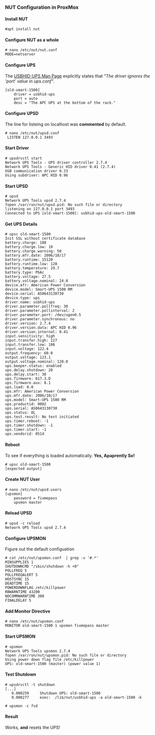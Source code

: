 ### NUT Configuration in ProxMox

#### Install NUT
```
#apt install nut
```
#### Configure NUT as a whole
```
# nano /etc/nut/nut.conf
MODE=netserver
```
#### Configure UPS
The [USBHID-UPS Man Page](https://networkupstools.org/docs/man/usbhid-ups.html) explicitly states that *"The driver ignores the 'port' value in ups.conf"*.
```
[old-smart-1500]
    driver = usbhid-ups
    port = auto 
    desc = "The APC UPS at the bottom of the rack."
```
#### Configure UPSD
The line for listeing on localhost was **commented** by default.
```
# nano /etc/nut/upsd.conf
 LISTEN 127.0.0.1 3493
```
#### Start Driver
```
# upsdrvctl start
Network UPS Tools - UPS driver controller 2.7.4
Network UPS Tools - Generic HID driver 0.41 (2.7.4)
USB communication driver 0.33
Using subdriver: APC HID 0.96
```
#### Start UPSD
```
# upsd
Network UPS Tools upsd 2.7.4
fopen /var/run/nut/upsd.pid: No such file or directory
listening on 127.0.0.1 port 3493
Connected to UPS [old-smart-1500]: usbhid-ups-old-smart-1500
```
#### Get UPS Details
```
# upsc old-smart-1500
Init SSL without certificate database
battery.charge: 100
battery.charge.low: 10
battery.charge.warning: 50
battery.mfr.date: 2006/10/17
battery.runtime: 15120
battery.runtime.low: 120
battery.temperature: 29.7
battery.type: PbAc
battery.voltage: 27.5
battery.voltage.nominal: 24.0
device.mfr: American Power Conversion
device.model: Smart-UPS 1500 RM
device.serial: AS0643130730
device.type: ups
driver.name: usbhid-ups
driver.parameter.pollfreq: 30
driver.parameter.pollinterval: 2
driver.parameter.port: /dev/ugen0.5
driver.parameter.synchronous: no
driver.version: 2.7.4
driver.version.data: APC HID 0.96
driver.version.internal: 0.41
input.sensitivity: high
input.transfer.high: 127
input.transfer.low: 106
input.voltage: 122.4
output.frequency: 60.0
output.voltage: 123.1
output.voltage.nominal: 120.0
ups.beeper.status: enabled
ups.delay.shutdown: 20
ups.delay.start: 30
ups.firmware: 617.3.D
ups.firmware.aux: 8.1
ups.load: 0.0
ups.mfr: American Power Conversion
ups.mfr.date: 2006/10/17
ups.model: Smart-UPS 1500 RM
ups.productid: 0002
ups.serial: AS0643130730
ups.status: OL
ups.test.result: No test initiated
ups.timer.reboot: -1
ups.timer.shutdown: -1
ups.timer.start: -1
ups.vendorid: 051d
```
#### Reboot
To see if everything is loaded automatically. **Yes, Apaprently So!**
```
# upsc old-smart-1500
[expected output]
```
#### Create NUT User
```
# nano /etc/nut/upsd.users 
[upsmon]
    password = fixmepass
    upsmon master
```
#### Reload UPSD
```
# upsd -c reload
Network UPS Tools upsd 2.7.4
```
#### Configure UPSMON
Figure out the default configuation
```
# cat /etc/nut/upsmon.conf  | grep -v '#.*'
MINSUPPLIES 1
SHUTDOWNCMD "/sbin/shutdown -h +0"
POLLFREQ 5
POLLFREQALERT 5
HOSTSYNC 15
DEADTIME 15
POWERDOWNFLAG /etc/killpower
RBWARNTIME 43200
NOCOMMWARNTIME 300
FINALDELAY 5
``` 
#### Add Monitor Directive
```
# nano /etc/nut/upsmon.conf
MONITOR old-smart-1500 1 upsmon fixmepass master
```
#### Start UPSMON
```
# upsmon
Network UPS Tools upsmon 2.7.4
fopen /var/run/nut/upsmon.pid: No such file or directory
Using power down flag file /etc/killpower
UPS: old-smart-1500 (master) (power value 1)
```
#### Test Shutdown
```
# upsdrvctl -t shutdown
[...]
   0.000259     Shutdown UPS: old-smart-1500
   0.000277     exec:  /lib/nut/usbhid-ups -a old-smart-1500 -k

# upsmon -c fsd
```
#### Result
Works, **and** resets the UPS!